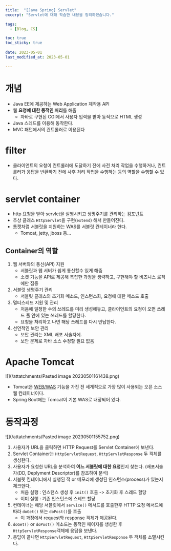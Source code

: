 ```yaml
---
title:  "[Java Spring] Servlet"
excerpt: "Servlet에 대해 학습한 내용을 정리하였습니다."

tags:
  - [Blog, CS]

toc: true
toc_sticky: true
 
date: 2023-05-01
last_modified_at: 2023-05-01

---
```


# 개념

- Java EE에 제공하는 Web Application 제작용 API
- 웹 **요청에 대한 동적인 처리**를 해줌
	- 자바로 구현된 CGI에서 사용자 입력을 받아 동적으로 HTML 생성
- Java 스레드를 이용해 동작한다.
- MVC 패턴에서의 컨트롤러로 이용된다

# filter

- 클라이언트의 요청이 컨트롤러에 도달하기 전에 사전 처리 작업을 수행하거나, 컨트롤러가 응답을 반환하기 전에 사후 처리 작업을 수행하는 등의 역할을 수행할 수 있다.

# servlet container

- http 요청을 받아 servlet을 실행시키고 생명주기를 관리하는 컴포넌트
- 추상 클래스 `HttpServlet`을 구현(`extend`) 해서 만들어진다.
- 톰캣처럼 서블릿을 지원하는 WAS를 서블릿 컨테이너라 한다.
	- Tomcat, jetty, jboss 등...

## Container의 역할

1. 웹 서버와의 통신(API) 지원
	- 서블릿과 웹 서버가 쉽게 통신할수 있게 해줌
	- 소켓 기능을 API로 제공해 복잡한 과정을 생략하고, 구현해야 할 비즈니스 로직에만 집중
2. 서블릿 생명주기 관리
	- 서블릿 클래스의 초기화 메소드, 인스턴스화, 요청에 대한 메소드 호출
3. 멀티스레드 지원 및 관리
	- 처음에 일정한 수의 쓰레드를 미리 생성해놓고, 클라이언트의 요청이 오면 쓰레드 풀 안에 있는 쓰레드를 할당한다.
	- 요청을 처리하고 나면 해당 쓰레드를 다시 반납한다.
4. 선언적인 보안 관리
	- 보안 관리는 XML 배포 서술자에. 
	- 보안 문제로 자바 소스 수정할 필요 없음 

# Apache Tomcat

![](/attatchments/Pasted image 20230501161438.png)

- Tomcat은 [WEB/WAS](https://yelm-212.github.io/computer_science/network/net03/#web-server-vs-wasweb-application-server) 기능을 가진 전 세계적으로 가장 많이 사용되는 오픈 소스 웹 컨테이너이다.
- Spring Boot에는 Tomcat이 기본 WAS로 내장되어 있다.

# 동작과정

![](/attatchments/Pasted image 20230501155752.png)

1. 사용자가 URL을 클릭하면 HTTP Request를 Servlet Container에 보낸다.
2. Servlet Container는 `HttpServletRequest`, `HttpServletResponse` 두 객체를 생성한다.
3. 사용자가 요청한 URL을 분석하여 **어느 서블릿에 대한 요청**인지 찾는다. (배포서술자(DD, Deplyment Descriptor)를 참조하여 분석)
4. 서블릿 컨테이너에서 실행된 적 or 메모리에 생성된 인스턴스(process)가 있는지 체크한다,
    - 처음 실행 : 인스턴스 생성 후 `init()` 호출 -> 초기화 후 스레드 할당
    - 이미 실행 : 기존 인스턴스에 스레드 할당
5. 컨테이너는 해당 서블릿에서 `service()` 메서드를 호출한후 HTTP 요청 메서드에 따라 `doGet()` 또는 `doPost()`를 호출
    - 이 과정에서 request와 response 객체가 제공된다.
6. `doGet()` or `doPost()` 메소드는 동적인 페이지를 생성한 후 `HttpServletResponse`객체에 응답을 보낸다.
7. 응답이 끝나면 `HttpServletRequest`, `HttpServletResponse` 두 객체를 소멸시킨다.